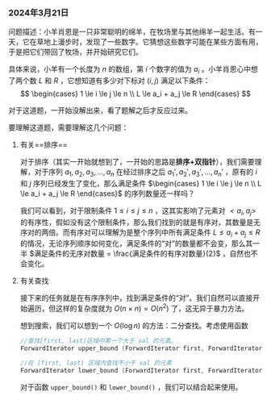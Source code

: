 ### 2024年3月21日

问题描述：小羊肖恩是一只非常聪明的绵羊，在牧场里与其他绵羊一起生活。有一天，它在草地上漫步时，发现了一些数字。它猜想这些数字可能在某些方面有用，于是把它们带回了牧场，并开始研究它们。

具体来说，小羊有一个长度为 $n$ 的数组，第 $i$ 个数字的值为 $a_i$ 。小羊肖恩心中想了两个数 $L$ 和 $R$ ，它想知道有多少对下标对 $(i, j)$​ 满足以下条件：
$$
\begin{cases}
1 \le i \le j \le n \\
L \le a_i + a_j \le R
\end{cases}
$$


对于这道题，一开始没解出来，看了题解之后才反应过来。

要理解这道题，需要理解这几个问题：

1. 有关==排序==

   对于排序（其实一开始就想到了，一开始的思路是**排序+双指针**），我们需要理解，对于序列 $a_1, a_2, a_3, ..., a_n$ 在经过排序之后 $a_1', a_2', a_3', ..., a_n'$ ，原有的 $i$ 和 $j$​ 序列已经发生了变化，那么满足条件 $\begin{cases}
   1 \le i \le j \le n \\
   L \le a_i + a_j \le R
   \end{cases}$​ 的序列数量还一样吗？

   我们可以看到，对于限制条件 $1 \le i \le j \le n$ ，这其实影响了元素对 $<a_i, a_j>$ 的有序性，假如没有这个限制条件，那么我们找到的就是有序对，其数量是无序对的两倍。而有序对可以理解为是整个序列中所有满足条件 $L \le a_i + a_j \le R$ 的情况，无论序列顺序如何变化，满足条件的“对”的数量都不会变，那么其一半 $满足条件的无序对数量 = \frac{满足条件的有序对数量}{2}$ ，自然也不会变化。

2. 有关查找

   接下来的任务就是在有序序列中，找到满足条件的“对”。我们自然可以直接开始遍历，但这样的复杂度就为 $O(n \times n) = O(n^2)$ 了，这无异于暴力方法。

   想到搜索，我们可以想到一个 $O(\log{n})$ 的方法：二分查找。考虑使用函数

   ```c++
   //查找[first, last)区域中第一个大于 val 的元素。
   ForwardIterator upper_bound (ForwardIterator first, ForwardIterator last, const T& val);
   ```

   ```c++
   //在 [first, last) 区域内查找不小于 val 的元素
   ForwardIterator lower_bound (ForwardIterator first, ForwardIterator last, const T& val);
   ```

   对于函数 `upper_bound()` 和 `lower_bound()` ，我们可以结合起来使用。 